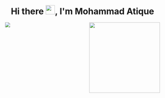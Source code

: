 <h1 align="center">Hi there <img src="https://raw.githubusercontent.com/MartinHeinz/MartinHeinz/master/wave.gif" width="30px">, I'm Mohammad Atique</h1>


<img align='right' src="./codinggif.gif" width="230">

<a align="center" href="https://github.com/durgeshrai633/readme-typing-svg"><img align="center"
        src="https://readme-typing-svg.herokuapp.com?lines=Full+Stack+Web+Developer;&center=true&width=400&height=50"></a>